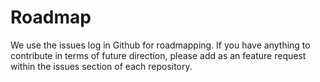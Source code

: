 # Roadmap

We use the issues log in Github for roadmapping. If you have anything to contribute in terms of future direction, please add as an feature request within the issues section of each repository.